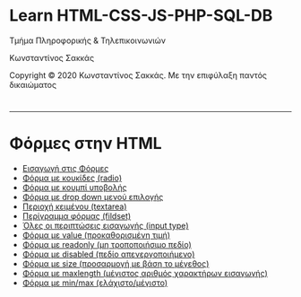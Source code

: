 <html>
<body>
<h1> Learn HTML-CSS-JS-PHP-SQL-DB</h1>
<p> Τμήμα Πληροφορικής & Τηλεπικοινωνιών </p>
<p> Κωνσταντίνος Σακκάς</p>
<p>Copyright © 2020 Κωνσταντίνος Σακκάς. Με την επιφύλαξη παντός δικαιώματος</p>
  <h1></h1>
<hr>

<h1>Φόρμες στην HTML</h1>

<ul>

<li><a href="./Code greek/form.html" target="_blank">Εισαγωγή στις Φόρμες</a></li>
<li><a href="./Code greek/radio_button.html" target="_blank">Φόρμα με κουκίδες (radio) </a></li>
<li><a href="./Code greek/form_with_submit.html" target="_blank">Φόρμα με κουμπί υποβολής</a></li>
<li><a href="./Code greek/form_dropdown.html" target="_blank">Φόρμα με drop down μενού επιλογής</a></li>
<li><a href="./Code greek/textarea.html" target="_blank">Περιοχή κειμένου (textarea)</a></li>
<li><a href="./Code greek/fieldset.html" target="_blank">Περίγραμμα φόρμας (fildset)</a></li>
<li><a href="./Code greek/input_type.html" target="_blank">Όλες οι περιπτώσεις εισαγωγής (input type)</a></li>
<li><a href="./Code greek/value_form.html" target="_blank">Φόρμα με value (προκαθορισμένη τιμή)</a></li>
<li><a href="./Code greek/form_readonly.html" target="_blank">Φόρμα με readonly (μη τροποποιήσιμο πεδίο)</a></li>
<li><a href="./Code greek/form_disabled.html" target="_blank">Φόρμα με disabled (πεδίο απενεργοποιήμενο)</a></li>
<li><a href="./Code greek/form_size.html" target="_blank">Φόρμα με size (προσαρμογή με βάση το μέγεθος)</a></li>
<li><a href="./Code greek/form_maxlength.html" target="_blank">Φόρμα με maxlength (μέγιστος αριθμός χαρακτήρων εισαγωγής)</a></li>
<li><a href="./Code greek/form_min_max.html" target="_blank">Φόρμα με min/max (ελάχιστο/μέγιστο)</a></li>




</ul>



</body>
</html>
